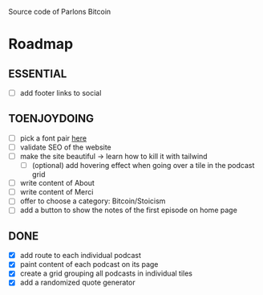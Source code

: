 Source code of Parlons Bitcoin

# Roadmap
## ESSENTIAL
- [ ] add footer links to social

## TOENJOYDOING
- [ ] pick a font pair [here](https://fontpair.co/)
- [ ] validate SEO of the website
- [ ] make the site beautiful -> learn how to kill it with tailwind
  - [ ] (optional) add hovering effect when going over a tile in the podcast grid
- [ ] write content of About
- [ ] write content of Merci
- [ ] offer to choose a category: Bitcoin/Stoicism
- [ ] add a button to show the notes of the first episode on home page

## DONE
- [x] add route to each individual podcast
- [x] paint content of each podcast on its page
- [x] create a grid grouping all podcasts in individual tiles
- [x] add a randomized quote generator